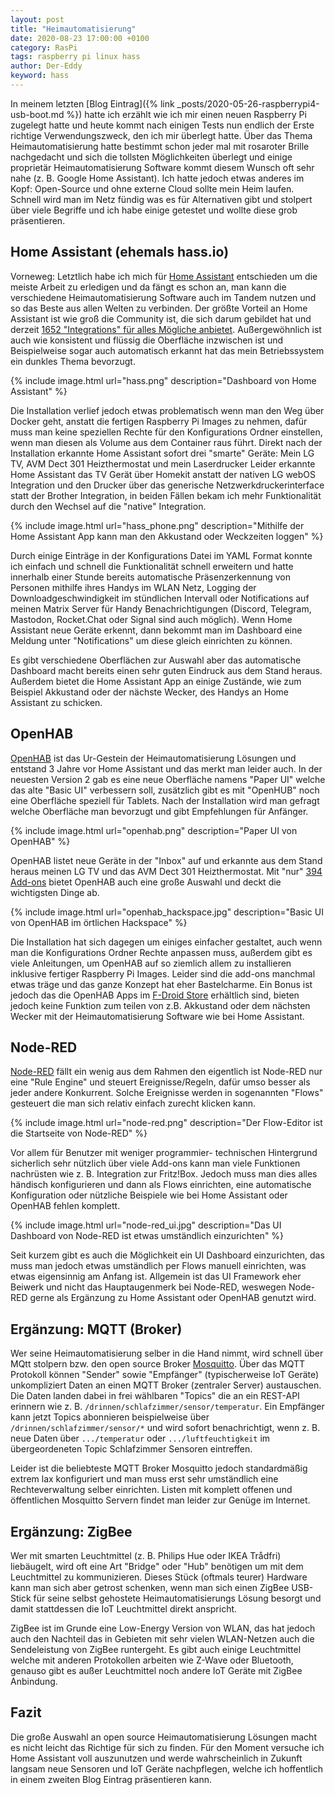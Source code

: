 ```yaml
---
layout: post
title: "Heimautomatisierung"
date: 2020-08-23 17:00:00 +0100
category: RasPi
tags: raspberry pi linux hass
author: Der-Eddy
keyword: hass
---
```


In meinem letzten [Blog Eintrag]({% link _posts/2020-05-26-raspberrypi4-usb-boot.md %}) hatte ich erzählt wie ich mir einen neuen Raspberry Pi zugelegt hatte und heute kommt nach einigen Tests nun endlich der Erste richtige Verwendungszweck, den ich mir überlegt hatte. Über das Thema Heimautomatisierung hatte bestimmt schon jeder mal mit rosaroter Brille nachgedacht und sich die tollsten Möglichkeiten überlegt und einige proprietär Heimautomatisierung Software kommt diesem Wunsch oft sehr nahe (z. B. Google Home Assistant). Ich hatte jedoch etwas anderes im Kopf: Open-Source und ohne externe Cloud sollte mein Heim laufen. Schnell wird man im Netz fündig was es für Alternativen gibt und stolpert über viele Begriffe und ich habe einige getestet und wollte diese grob präsentieren.

<h2>Home Assistant (ehemals hass.io)</h2>

Vorneweg: Letztlich habe ich mich für [Home Assistant](https://www.home-assistant.io/) entschieden um die meiste Arbeit zu erledigen und da fängt es schon an, man kann die verschiedene Heimautomatisierung Software auch im Tandem nutzen und so das Beste aus allen Welten zu verbinden.
Der größte Vorteil an Home Assistant ist wie groß die Community ist, die sich darum gebildet hat und derzeit [1652 "Integrations" für alles Mögliche anbietet](https://www.home-assistant.io/integrations/). Außergewöhnlich ist auch wie konsistent und flüssig die Oberfläche inzwischen ist und Beispielweise sogar auch automatisch erkannt hat das mein Betriebssystem ein dunkles Thema bevorzugt.

{% include image.html url="hass.png" description="Dashboard von Home Assistant" %}

Die Installation verlief jedoch etwas problematisch wenn man den Weg über Docker geht, anstatt die fertigen Raspberry Pi Images zu nehmen, dafür muss man keine speziellen Rechte für den Konfigurations Ordner einstellen, wenn man diesen als Volume aus dem Container raus führt. Direkt nach der Installation erkannte Home Assistant sofort drei "smarte" Geräte: Mein LG TV, AVM Dect 301 Heizthermostat und mein Laserdrucker
Leider erkannte Home Assistant das TV Gerät über Homekit anstatt der nativen LG webOS Integration und den Drucker über das generische Netzwerkdruckerinterface statt der Brother Integration, in beiden Fällen bekam ich mehr Funktionalität durch den Wechsel auf die "native" Integration.

{% include image.html url="hass_phone.png" description="Mithilfe der Home Assistant App kann man den Akkustand oder Weckzeiten loggen" %}

Durch einige Einträge in der Konfigurations Datei im YAML Format konnte ich einfach und schnell die Funktionalität schnell erweitern und hatte innerhalb einer Stunde bereits automatische Präsenzerkennung von Personen mithilfe ihres Handys im WLAN Netz, Logging der Downloadgeschwindigkeit im stündlichen Intervall oder Notifications auf meinen Matrix Server für Handy Benachrichtigungen (Discord, Telegram, Mastodon, Rocket.Chat oder Signal sind auch möglich). Wenn Home Assistant neue Geräte erkennt, dann bekommt man im Dashboard eine Meldung unter "Notifications" um diese gleich einrichten zu können.

Es gibt verschiedene Oberflächen zur Auswahl aber das automatische Dashboard macht bereits einen sehr guten Eindruck aus dem Stand heraus. Außerdem bietet die Home Assistant App an einige Zustände, wie zum Beispiel Akkustand oder der nächste Wecker, des Handys an Home Assistant zu schicken.

<h2>OpenHAB</h2>

[OpenHAB](https://www.openhab.org/) ist das Ur-Gestein der Heimautomatisierung Lösungen und entstand 3 Jahre vor Home Assistant und das merkt man leider auch. In der neuesten Version 2 gab es eine neue Oberfläche namens "Paper UI" welche das alte "Basic UI" verbessern soll, zusätzlich gibt es mit "OpenHUB" noch eine Oberfläche speziell für Tablets. Nach der Installation wird man gefragt welche Oberfläche man bevorzugt und gibt Empfehlungen für Anfänger.

{% include image.html url="openhab.png" description="Paper UI von OpenHAB" %}

OpenHAB listet neue Geräte in der "Inbox" auf und erkannte aus dem Stand heraus meinen LG TV und das AVM Dect 301 Heizthermostat. Mit "nur" [394 Add-ons](https://www.openhab.org/addons/) bietet OpenHAB auch eine große Auswahl und deckt die wichtigsten Dinge ab.

{% include image.html url="openhab_hackspace.jpg" description="Basic UI von OpenHAB im örtlichen Hackspace" %}

Die Installation hat sich dagegen um einiges einfacher gestaltet, auch wenn man die Konfigurations Ordner Rechte anpassen muss, außerdem gibt es viele Anleitungen, um OpenHAB auf so ziemlich allem zu installieren inklusive fertiger Raspberry Pi Images. Leider sind die add-ons manchmal etwas träge und das ganze Konzept hat eher Bastelcharme. Ein Bonus ist jedoch das die OpenHAB Apps im [F-Droid Store](https://search.f-droid.org/?q=openhab&lang=en) erhältlich sind, bieten jedoch keine Funktion zum teilen von z.B. Akkustand oder dem nächsten Wecker mit der Heimautomatisierung Software wie bei Home Assistant.

<h2>Node-RED</h2>

[Node-RED](https://nodered.org/) fällt ein wenig aus dem Rahmen den eigentlich ist Node-RED nur eine "Rule Engine" und steuert Ereignisse/Regeln, dafür umso besser als jeder andere Konkurrent. Solche Ereignisse werden in sogenannten "Flows" gesteuert die man sich relativ einfach zurecht klicken kann.

{% include image.html url="node-red.png" description="Der Flow-Editor ist die Startseite von Node-RED" %}

Vor allem für Benutzer mit weniger programmier- technischen Hintergrund sicherlich sehr nützlich über viele Add-ons kann man viele Funktionen nachrüsten wie z. B. Integration zur Fritz!Box. Jedoch muss man dies alles händisch konfigurieren und dann als Flows einrichten, eine automatische Konfiguration oder nützliche Beispiele wie bei Home Assistant oder OpenHAB fehlen komplett.

{% include image.html url="node-red_ui.jpg" description="Das UI Dashboard von Node-RED ist etwas umständlich einzurichten" %}

Seit kurzem gibt es auch die Möglichkeit ein UI Dashboard einzurichten, das muss man jedoch etwas umständlich per Flows manuell einrichten, was etwas eigensinnig am Anfang ist. Allgemein ist das UI Framework eher Beiwerk und nicht das Hauptaugenmerk bei Node-RED, weswegen Node-RED gerne als Ergänzung zu Home Assistant oder OpenHAB genutzt wird.

<h2>Ergänzung: MQTT (Broker)</h2>

Wer seine Heimautomatisierung selber in die Hand nimmt, wird schnell über MQtt stolpern bzw. den open source Broker [Mosquitto](https://mosquitto.org/). Über das MQTT Protokoll können "Sender" sowie "Empfänger" (typischerweise IoT Geräte) unkompliziert Daten an einen MQTT Broker (zentraler Server) austauschen. Die Daten landen dabei in frei wählbaren "Topics" die an ein REST-API erinnern wie z. B. `/drinnen/schlafzimmer/sensor/temperatur`. Ein Empfänger kann jetzt Topics abonnieren beispielweise über `/drinnen/schlafzimmer/sensor/*` und wird sofort benachrichtigt, wenn z. B. neue Daten über `.../temperatur` oder `.../luftfeuchtigkeit` im übergeordeneten Topic Schlafzimmer Sensoren eintreffen.

Leider ist die beliebteste MQTT Broker Mosquitto jedoch standardmäßig extrem lax konfiguriert und man muss erst sehr umständlich eine Rechteverwaltung selber einrichten. Listen mit komplett offenen und öffentlichen Mosquitto Servern findet man leider zur Genüge im Internet.

<h2>Ergänzung: ZigBee</h2>

Wer mit smarten Leuchtmittel (z. B. Philips Hue oder IKEA Trådfri) liebäugelt, wird oft eine Art "Bridge" oder "Hub" benötigen um mit dem Leuchtmittel zu kommunizieren. Dieses Stück (oftmals teurer) Hardware kann man sich aber getrost schenken, wenn man sich einen ZigBee USB-Stick für seine selbst gehostete Heimautomatisierungs Lösung besorgt und damit stattdessen die IoT Leuchtmittel direkt anspricht.

ZigBee ist im Grunde eine Low-Energy Version von WLAN, das hat jedoch auch den Nachteil das in Gebieten mit sehr vielen WLAN-Netzen auch die Sendeleistung von ZigBee runtergeht. Es gibt auch einige Leuchtmittel welche mit anderen Protokollen arbeiten wie Z-Wave oder Bluetooth, genauso gibt es außer Leuchtmittel noch andere IoT Geräte mit ZigBee Anbindung.

<h2>Fazit</h2>

Die große Auswahl an open source Heimautomatisierung Lösungen macht es nicht leicht das Richtige für sich zu finden. Für den Moment versuche ich Home Assistant voll auszunutzen und werde wahrscheinlich in Zukunft langsam neue Sensoren und IoT Geräte nachpflegen, welche ich hoffentlich in einem zweiten Blog Eintrag präsentieren kann.